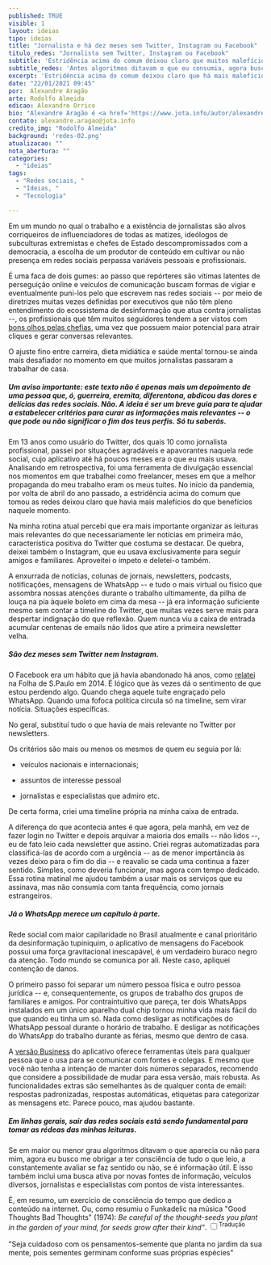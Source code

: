 ```yaml
---
published: TRUE
visible: 1
layout: ideias
tipo: ideias
title: "Jornalista e há dez meses sem Twitter, Instagram ou Facebook"
titulo_redes: "Jornalista sem Twitter, Instagram ou Facebook"
subtitle: 'Estridência acima do comum deixou claro que muitos malefícios em usar as redes sociais; antes algoritmos ditavam o que eu consumia, agora busco ter consciência do que leio.'
subtitle_redes: 'Antes algoritmos ditavam o que eu consumia, agora busco ter consciência do que leio'
excerpt: 'Estridência acima do comum deixou claro que há mais malefícios do que benefícios em usar as redes sociais; antes algoritmos ditavam o que eu consumia, agora busco ter consciência do que leio'
date: "22/01/2021 09:45"
por:  Alexandre Aragão
arte: Rodolfo Almeida
edicao: Alexandre Orrico
bio: "Alexandre Aragão é <a href='https://www.jota.info/autor/alexandre-aragao' target='_blank'>gerente de customer success</a> do JOTA em São Paulo. Edita a newsletter Impacto nas Instituições, enviada para os assinantes JOTA Pro Poder. Foi repórter do jornal Folha de S.Paulo, da revista Veja e do BuzzFeed News no Brasil. Colaborou com Aos Fatos, Época, The Intercept Brasil, piauí, entre outras publicações."
contato: alexandre.aragao@jota.info
credito_img: "Rodolfo Almeida"
background: 'redes-02.png'
atualizacao: ""
nota_abertura: ""
categories:
  - "ideias"
tags:
  - "Redes sociais, "
  - "Ideias, "
  - "Tecnologia"

---
```


Em um mundo no qual o trabalho e a existência de jornalistas são alvos corriqueiros de influenciadores de todas as matizes, ideólogos de subculturas extremistas e chefes de Estado descompromissados com a democracia, a escolha de um produtor de conteúdo em cultivar ou não presença em redes sociais perpassa variáveis pessoais e profissionais.

É uma faca de dois gumes: ao passo que repórteres são vítimas latentes de perseguição online e veículos de comunicação buscam formas de vigiar e eventualmente puni-los pelo que escrevem nas redes sociais -- por meio de diretrizes muitas vezes definidas por executivos que não têm pleno entendimento do ecossistema de desinformação que atua contra jornalistas --, os profissionais que têm muitos seguidores tendem a ser vistos com [bons olhos pelas chefias](https://www.cjr.org/the_media_today/felicia_sonmez_kobe_bryant_washington_post.php), uma vez que possuem maior potencial para atrair cliques e gerar conversas relevantes.

O ajuste fino entre carreira, dieta midiática e saúde mental tornou-se ainda mais desafiador no momento em que muitos jornalistas passaram a trabalhar de casa.

##### **Um aviso importante:** este texto não é apenas mais um depoimento de uma pessoa que, ó, guerreira, eremita, diferentona, abdicou das dores e delícias das redes sociais. Não. A ideia é ser um breve guia para te ajudar a estabelecer critérios para curar as informações mais relevantes -- o que pode ou não significar o fim dos teus perfis. Só tu saberás.

Em 13 anos como usuário do Twitter, dos quais 10 como jornalista profissional, passei por situações agradáveis e apavorantes naquela rede social, cujo aplicativo até há poucos meses era o que eu mais usava. Analisando em retrospectiva, foi uma ferramenta de divulgação essencial nos momentos em que trabalhei como freelancer, meses em que a melhor propaganda do meu trabalho eram os meus tuítes. No início da pandemia, por volta de abril do ano passado, a estridência acima do comum que tomou as redes deixou claro que havia mais malefícios do que benefícios naquele momento.

Na minha rotina atual percebi que era mais importante organizar as leituras mais relevantes do que necessariamente ler notícias em primeira mão, característica positiva do Twitter que costuma se destacar. De quebra, deixei também o Instagram, que eu usava exclusivamente para seguir amigos e familiares. Aproveitei o ímpeto e deletei-o também.

A enxurrada de notícias, colunas de jornais, newsletters, podcasts, notificações, mensagens de WhatsApp -- e tudo o mais virtual ou físico que assombra nossas atenções durante o trabalho ultimamente, da pilha de louça na pia àquele boleto em cima da mesa -- já era informação suficiente mesmo sem contar a timeline do Twitter, que muitas vezes serve mais para despertar indignação do que reflexão. Quem nunca viu a caixa de entrada acumular centenas de emails não lidos que atire a primeira newsletter velha.

##### São dez meses sem Twitter nem Instagram.

O Facebook era um hábito que já havia abandonado há anos, como [relatei](https://www1.folha.uol.com.br/tec/2014/07/1484727-facebook-deixa-usuario-ver-todos-os-passos-armazenados-pela-rede-social.shtml) na Folha de S.Paulo em 2014. É lógico que às vezes dá o sentimento de que estou perdendo algo. Quando chega aquele tuíte engraçado pelo WhatsApp. Quando uma fofoca política circula só na timeline, sem virar notícia. Situações específicas.

No geral, substituí tudo o que havia de mais relevante no Twitter por newsletters.

Os critérios são mais ou menos os mesmos de quem eu seguia por lá:

- veículos nacionais e internacionais;

- assuntos de interesse pessoal

- jornalistas e especialistas que admiro etc.

De certa forma, criei uma timeline própria na minha caixa de entrada.

A diferença do que acontecia antes é que agora, pela manhã, em vez de fazer login no Twitter e depois arquivar a maioria dos emails -- não lidos --, eu de fato leio cada newsletter que assino. Criei regras automatizadas para classificá-las de acordo com a urgência -- as de menor importância às vezes deixo para o fim do dia -- e reavalio se cada uma continua a fazer sentido. Simples, como deveria funcionar, mas agora com tempo dedicado. Essa rotina matinal me ajudou também a usar mais os serviços que eu assinava, mas não consumia com tanta frequência, como jornais estrangeiros.

##### Já o WhatsApp merece um capítulo à parte.

Rede social com maior capilaridade no Brasil atualmente e canal prioritário da desinformação tupiniquim, o aplicativo de mensagens do Facebook possui uma força gravitacional inescapável, é um verdadeiro buraco negro da atenção. Todo mundo se comunica por ali. Neste caso, apliquei contenção de danos.

O primeiro passo foi separar um número pessoa física e outro pessoa jurídica -- e, consequentemente, os grupos de trabalho dos grupos de familiares e amigos. Por contraintuitivo que pareça, ter dois WhatsApps instalados em um único aparelho dual chip tornou minha vida mais fácil do que quando eu tinha um só. Nada como desligar as notificações do WhatsApp pessoal durante o horário de trabalho. E desligar as notificações do WhatsApp do trabalho durante as férias, mesmo que dentro de casa.

A [versão Business](https://www.whatsapp.com/business/?lang=pt_br) do aplicativo oferece ferramentas úteis para qualquer pessoa que o usa para se comunicar com fontes e colegas. E mesmo que você não tenha a intenção de manter dois números separados, recomendo que considere a possibilidade de mudar para essa versão, mais robusta. As funcionalidades extras são semelhantes às de qualquer conta de email: respostas padronizadas, respostas automáticas, etiquetas para categorizar as mensagens etc. Parece pouco, mas ajudou bastante.

##### Em linhas gerais, sair das redes sociais está sendo fundamental para tomar as rédeas das minhas leituras.

Se em maior ou menor grau algoritmos ditavam o que aparecia ou não para mim, agora eu busco me obrigar a ter consciência de tudo o que leio, a constantemente avaliar se faz sentido ou não, se é informação útil. E isso também inclui uma busca ativa por novas fontes de informação, veículos diversos, jornalistas e especialistas com pontos de vista interessantes.

É, em resumo, um exercício de consciência do tempo que dedico a conteúdo na internet. Ou, como resumiu o Funkadelic na música "Good Thoughts Bad Thoughts" (1974): _Be careful of the thought-seeds you plant in the garden of your mind, for seeds grow after their kind"_.  <input type="checkbox" id="cb1" /><label for="cb1"><sup class="note">Tradução</sup></label><span><br><br>"Seja cuidadoso com os pensamentos-semente que planta no jardim da sua mente, pois sementes germinam conforme suas próprias espécies"<br><br></span>
